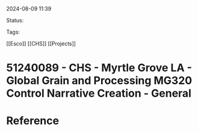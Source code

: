 
2024-08-09 11:39

Status:

Tags:

[[Esco]] 
[[CHS]]
[[Projects]]

# 51240089 - CHS - Myrtle Grove LA - Global Grain and Processing MG320 Control Narrative Creation - General


# Reference
